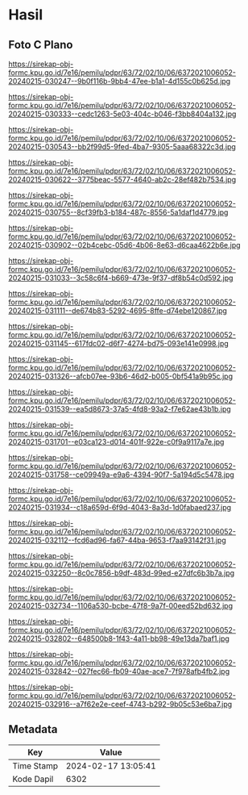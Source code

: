 # Hasil

## Foto C Plano

https://sirekap-obj-formc.kpu.go.id/7e16/pemilu/pdpr/63/72/02/10/06/6372021006052-20240215-030247--9b0f116b-9bb4-47ee-b1a1-4d155c0b625d.jpg

https://sirekap-obj-formc.kpu.go.id/7e16/pemilu/pdpr/63/72/02/10/06/6372021006052-20240215-030333--cedc1263-5e03-404c-b046-f3bb8404a132.jpg

https://sirekap-obj-formc.kpu.go.id/7e16/pemilu/pdpr/63/72/02/10/06/6372021006052-20240215-030543--bb2f99d5-9fed-4ba7-9305-5aaa68322c3d.jpg

https://sirekap-obj-formc.kpu.go.id/7e16/pemilu/pdpr/63/72/02/10/06/6372021006052-20240215-030622--3775beac-5577-4640-ab2c-28ef482b7534.jpg

https://sirekap-obj-formc.kpu.go.id/7e16/pemilu/pdpr/63/72/02/10/06/6372021006052-20240215-030755--8cf39fb3-b184-487c-8556-5a1daf1d4779.jpg

https://sirekap-obj-formc.kpu.go.id/7e16/pemilu/pdpr/63/72/02/10/06/6372021006052-20240215-030902--02b4cebc-05d6-4b06-8e63-d6caa4622b6e.jpg

https://sirekap-obj-formc.kpu.go.id/7e16/pemilu/pdpr/63/72/02/10/06/6372021006052-20240215-031033--3c58c6f4-b669-473e-9f37-df8b54c0d592.jpg

https://sirekap-obj-formc.kpu.go.id/7e16/pemilu/pdpr/63/72/02/10/06/6372021006052-20240215-031111--de674b83-5292-4695-8ffe-d74ebe120867.jpg

https://sirekap-obj-formc.kpu.go.id/7e16/pemilu/pdpr/63/72/02/10/06/6372021006052-20240215-031145--617fdc02-d6f7-4274-bd75-093e141e0998.jpg

https://sirekap-obj-formc.kpu.go.id/7e16/pemilu/pdpr/63/72/02/10/06/6372021006052-20240215-031326--afcb07ee-93b6-46d2-b005-0bf541a9b95c.jpg

https://sirekap-obj-formc.kpu.go.id/7e16/pemilu/pdpr/63/72/02/10/06/6372021006052-20240215-031539--ea5d8673-37a5-4fd8-93a2-f7e62ae43b1b.jpg

https://sirekap-obj-formc.kpu.go.id/7e16/pemilu/pdpr/63/72/02/10/06/6372021006052-20240215-031701--e03ca123-d014-401f-922e-c0f9a9117a7e.jpg

https://sirekap-obj-formc.kpu.go.id/7e16/pemilu/pdpr/63/72/02/10/06/6372021006052-20240215-031758--ce09949a-e9a6-4394-90f7-5a194d5c5478.jpg

https://sirekap-obj-formc.kpu.go.id/7e16/pemilu/pdpr/63/72/02/10/06/6372021006052-20240215-031934--c18a659d-6f9d-4043-8a3d-1d0fabaed237.jpg

https://sirekap-obj-formc.kpu.go.id/7e16/pemilu/pdpr/63/72/02/10/06/6372021006052-20240215-032112--fcd6ad96-fa67-44ba-9653-f7aa93142f31.jpg

https://sirekap-obj-formc.kpu.go.id/7e16/pemilu/pdpr/63/72/02/10/06/6372021006052-20240215-032250--8c0c7856-b9df-483d-99ed-e27dfc6b3b7a.jpg

https://sirekap-obj-formc.kpu.go.id/7e16/pemilu/pdpr/63/72/02/10/06/6372021006052-20240215-032734--1106a530-bcbe-47f8-9a7f-00eed52bd632.jpg

https://sirekap-obj-formc.kpu.go.id/7e16/pemilu/pdpr/63/72/02/10/06/6372021006052-20240215-032802--648500b8-1f43-4a11-bb98-49e13da7baf1.jpg

https://sirekap-obj-formc.kpu.go.id/7e16/pemilu/pdpr/63/72/02/10/06/6372021006052-20240215-032842--027fec66-fb09-40ae-ace7-7f978afb4fb2.jpg

https://sirekap-obj-formc.kpu.go.id/7e16/pemilu/pdpr/63/72/02/10/06/6372021006052-20240215-032916--a7f62e2e-ceef-4743-b292-9b05c53e6ba7.jpg


## Metadata

| Key        | Value               |
| ---------- | ------------------- |
| Time Stamp | 2024-02-17 13:05:41 |
| Kode Dapil | 6302                |



